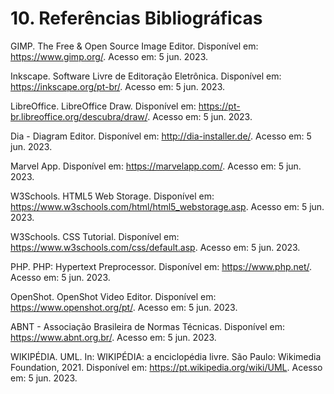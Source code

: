 # 10. Referências Bibliográficas

GIMP. The Free & Open Source Image Editor. Disponível em: https://www.gimp.org/. Acesso em: 5 jun. 2023.

Inkscape. Software Livre de Editoração Eletrônica. Disponível em: https://inkscape.org/pt-br/. Acesso em: 5 jun. 2023.

LibreOffice. LibreOffice Draw. Disponível em: https://pt-br.libreoffice.org/descubra/draw/. Acesso em: 5 jun. 2023.

Dia - Diagram Editor. Disponível em: http://dia-installer.de/. Acesso em: 5 jun. 2023.

Marvel App. Disponível em: https://marvelapp.com/. Acesso em: 5 jun. 2023.

W3Schools. HTML5 Web Storage. Disponível em: https://www.w3schools.com/html/html5_webstorage.asp. Acesso em: 5 jun. 2023.

W3Schools. CSS Tutorial. Disponível em: https://www.w3schools.com/css/default.asp. Acesso em: 5 jun. 2023.

PHP. PHP: Hypertext Preprocessor. Disponível em: https://www.php.net/. Acesso em: 5 jun. 2023.

OpenShot. OpenShot Video Editor. Disponível em: https://www.openshot.org/pt/. Acesso em: 5 jun. 2023.

ABNT - Associação Brasileira de Normas Técnicas. Disponível em: https://www.abnt.org.br/. Acesso em: 5 jun. 2023.

WIKIPÉDIA. UML. In: WIKIPÉDIA: a enciclopédia livre. São Paulo: Wikimedia Foundation, 2021. Disponível em: https://pt.wikipedia.org/wiki/UML. Acesso em: 5 jun. 2023.
